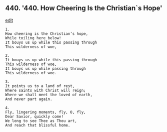 
## 440.  '440. How Cheering Is the Christian\`s Hope'
[edit](https://docs.google.com/document/d/1NTzh%2DzJSYGpCNQN4H44btyj6cwVycaIT/edit?mode=html)






    1.
    How cheering is the Christian’s hope,
    While toiling here below!
    It bouys us up while this passing through
    This wilderness of woe,

    2.
    It bouys us up while this passing through
    This wilderness of woe,
    It bouys us up while passing through
    This wilderness of woe.

    3.
    It points us to a land of rest,
    Where saints with Christ will reign;
    Where we shall meet the loved of earth,
    And never part again.

    4.
    Fly, lingering moments, fly, O, fly,
    Dear Savior, quickly come!
    We long to see Thee as Thou art,
    And reach that blissful home.
